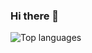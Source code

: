### Hi there 👋

<!--
**SvetoslavUzunov/SvetoslavUzunov** is a ✨ _special_ ✨ repository because its `README.md` (this file) appears on your GitHub profile.

Here are some ideas to get you started:

- 🔭 I’m currently working on ...
- 🌱 I’m currently learning ...
- 👯 I’m looking to collaborate on ...
- 🤔 I’m looking for help with ...
- 💬 Ask me about ...
- 📫 How to reach me: ...
- 😄 Pronouns: ...
- ⚡ Fun fact: ...
-->
![Top languages](https://github-readme-stats.vercel.app/api/top-langs/?username=SVETOSLAVUZUNOV&show_icons=true&theme=radical)


